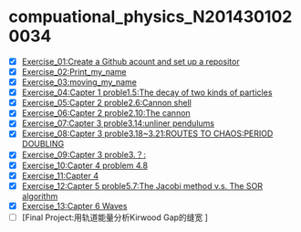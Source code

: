 # compuational_physics_N2014301020034
- [X] [Exercise_01:Create a Github acount and set up a repositor  ](https://github.com/52kylin/compuational_physics_N2014301020034/blob/Exercise_01/README.md)
- [X] [Exercise_02:Print_my_name ](https://github.com/52kylin/compuational_physics_N2014301020034/blob/master/exercise_02/exercise_02.md)
- [X] [Exercise_03:moving_my_name](https://github.com/52kylin/compuational_physics_N2014301020034/tree/master/Exercise_03)
- [X] [Exercise_04:Capter 1 proble1.5:The decay of two kinds of particles ](https://github.com/52kylin/compuational_physics_N2014301020034/blob/master/Exercise_04/Exercise_04.md)
- [X] [Exercise_05:Capter 2 proble2.6:Cannon shell ](https://github.com/52kylin/compuational_physics_N2014301020034/blob/master/exercise_05/exercise_05.md)
- [X] [Exercise_06:Capter 2 proble2.10:The cannon ](https://github.com/52kylin/compuational_physics_N2014301020034/blob/master/exercise_06/exercise_06.md)
- [X] [Exercise_07:Capter 3 proble3.14:unliner pendulums](https://github.com/52kylin/compuational_physics_N2014301020034/blob/master/exercise_07/exercise_07.md)
- [X] [Exercise_08:Capter 3 proble3.18~3.21:ROUTES TO CHAOS:PERIOD DOUBLING ](https://github.com/52kylin/compuational_physics_N2014301020034/blob/master/exercise_08/exercise_08.md)
- [X] [Exercise_09:Capter 3 proble3.？: ](https://github.com/52kylin/compuational_physics_N2014301020034/tree/master/exercise_09_new)
- [X] [Exercise_10:Capter 4 problem 4.8](https://www.zybuluo.com/52kylin/note/582215)
- [X] [Exercise_11:Capter 4 ](https://www.zybuluo.com/52kylin/note/590199)
- [X] [Exercise_12:Capter 5 proble5.7:The Jacobi method v.s. The SOR algorithm ](https://github.com/52kylin/compuational_physics_N2014301020034/tree/master/exercise_12 )
- [X] [Exercise_13:Capter 6 Waves ](https://github.com/52kylin/compuational_physics_N2014301020034/tree/master/Exercise_13)
- [ ] [Final Project:用轨道能量分析Kirwood Gap的缝宽 ]
